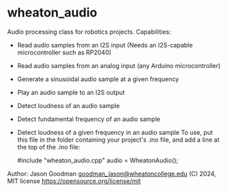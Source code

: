 # wheaton_audio

Audio processing class for robotics projects.  Capabilities:
  - Read audio samples from an I2S input (Needs an I2S-capable microcontroller such as RP2040)
  - Read audio samples from an analog input (any Arduino microcontroller)
  - Generate a sinusoidal audio sample at a given frequency
  - Play an audio sample to an I2S output
  - Detect loudness of an audio sample
  - Detect fundamental frequency of an audio sample
  - Detect loudness of a given frequency in an audio sample
To use, put this file in the folder containing
your project's .ino file, and add a line at the top of the .ino file: 
    
    #include "wheaton_audio.cpp"
    audio = WheatonAudio();

Author: Jason Goodman goodman_jason@wheatoncollege.edu
(C) 2024, MIT license https://opensource.org/license/mit